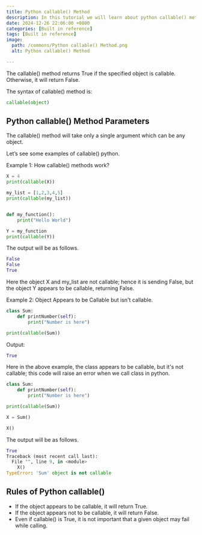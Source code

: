 ```yaml
---
title: Python callable() Method
description: In this tutorial we will learn about python callable() method and it uses.
date: 2024-12-26 22:06:00 +0800
categories: [Built in reference]
tags: [Built in reference]
image:
  path: /commons/Python callable() Method.png
  alt: Python callable() Method

---
```



The callable() method returns True if the specified object is callable. Otherwise, it will return False.

The syntax of callable() method is:

```python
callable(object)
```

## Python callable() Method Parameters

The callable() method will take only a single argument which can be any object.

Let’s see some examples of callable() python.

Example 1: How callable() methods work?

```python
X = 4
print(callable(X))

my_list = [1,2,3,4,5]
print(callable(my_list))


def my_function():
    print("Hello World")

Y = my_function
print(callable(Y))
```

<script type="text/javascript">
	atOptions = {
		'key' : 'f934c5057f4cfe34762901514605d248',
		'format' : 'iframe',
		'height' : 180,
		'width' : 300,
		'params' : {}
	};
</script>
<script type="text/javascript" src="//www.highperformanceformat.com/f934c5057f4cfe34762901514605d248/invoke.js"></script>
The output will be as follows.

```python
False
False
True
```

Here the object X and my\_list are not callable; hence it is sending False, but the object Y appears to be callable, returning False.

Example 2: Object Appears to be Callable but isn't callable.

```python
class Sum:
    def printNumber(self):
        print("Number is here")

print(callable(Sum))
```

Output:

```python
True
```

Here in the above example, the class appears to be callable, but it's not callable; this code will raise an error when we call class in python.

```python
class Sum:
    def printNumber(self):
        print("Number is here")

print(callable(Sum))

X = Sum()

X()
```

The output will be as follows.

```python
True
Traceback (most recent call last):
  File "", line 9, in <module>
    X()
TypeError: 'Sum' object is not callable
```

## Rules of Python callable()
<script type="text/javascript">
	atOptions = {
		'key' : 'f934c5057f4cfe34762901514605d248',
		'format' : 'iframe',
		'height' : 180,
		'width' : 300,
		'params' : {}
	};
</script>
<script type="text/javascript" src="//www.highperformanceformat.com/f934c5057f4cfe34762901514605d248/invoke.js"></script>
<script type="text/javascript">
	atOptions = {
		'key' : 'f934c5057f4cfe34762901514605d248',
		'format' : 'iframe',
		'height' : 180,
		'width' : 300,
		'params' : {}
	};
</script>
<script type="text/javascript" src="//www.highperformanceformat.com/f934c5057f4cfe34762901514605d248/invoke.js"></script>

* If the object appears to be callable, it will return True.  
* If the object appears not to be callable, it will return False.  
* Even if callable() is True, it is not important that a given object may fail while calling.